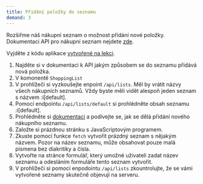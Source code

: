 ```yaml
---
title: Přidání položky do seznamu
demand: 3
---
```


Rozšiřme náš nákupní seznam o možnost přídání nové položky. Dokumentaci API pro nákupní 
seznam nejdete [zde](https://apps.kodim.cz/daweb/shoplist/docs/).

Vyjděte z kódu aplikace [vytvořené na lekci](https://github.com/Czechitas-podklady-WEB/prvni-komponenta/tree/posilani-dat). 

1. Najděte si v dokumentaci k API jakým způsobem se do seznamu přidává nová položka.
1. V komonentě `ShoppingList`
1. V prohlížeči si vyzkoušejte enpoint `/api/lists`. Měl by vrátit názvy všech nákupních seznamů. Vždy byste měli vidět alespoň jeden seznam s názvem :i[default].
1. Pomocí endpointu `/api/lists/default` si prohlédněte obsah seznamu :i[default].
1. Prohlédněte si [dokumentaci](https://apps.kodim.cz/daweb/shoplist/docs/sending#create-new-shopping-list-post) a podívejte se, jak se dělá přidání nového nákupního seznamu.
1. Založte si prázdnou stránku s JavaScriptovým programem.
1. Zkuste pomocí funkce `fetch` vytvořit prázdný seznam s nějakým názvem. Pozor na název seznamu, může obsahovat pouze malá písmena bez diakritiky a čísla.
1. Vytvořte na stránce formulář, který umožné uživateli zadat název seznamu a odesláním formuláře tento seznam vytvořit.
1. V prohlížeči si pomocí enpodointu `/api/lists` zkountrolujte, že se vámi vytvořené seznamy skutečně objevují na serveru.
